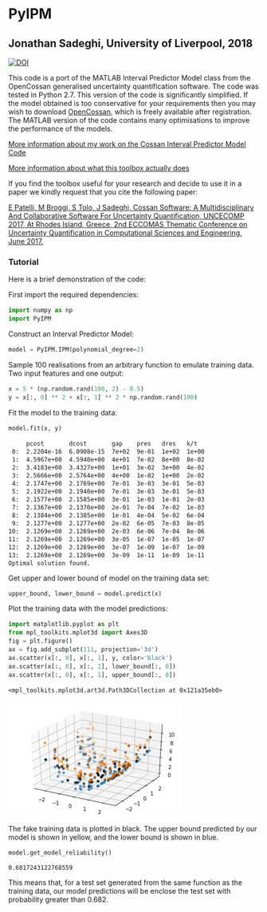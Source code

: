 # PyIPM
## Jonathan Sadeghi, University of Liverpool, 2018

[![DOI](https://zenodo.org/badge/124306436.svg)](https://zenodo.org/badge/latestdoi/124306436)

This code is a port of the MATLAB Interval Predictor Model class from the OpenCossan generalised uncertainty quantification software. The code was tested in Python 2.7.
This version of the code is significantly simplified. If the model obtained is too conservative for your requirements then you may wish to download [OpenCossan](http://www.cossan.co.uk), which is freely available after registration. The MATLAB version of the code contains many optimisations to improve the performance of the models.

[More information about my work on the Cossan Interval Predictor Model Code](https://jcsadeghi.github.io/blog/2018/math/)

[More information about what this toolbox actually does](https://www.researchgate.net/publication/317598944_COSSAN_SOFTWARE_A_MULTIDISCIPLINARY_AND_COLLABORATIVE_SOFTWARE_FOR_UNCERTAINTY_QUANTIFICATION)

If you find the toolbox useful for your research and decide to use it in a paper we kindly request that you cite the following paper:

[E Patelli, M Broggi, S Tolo, J Sadeghi, Cossan Software: A Multidisciplinary And Collaborative Software For Uncertainty Quantification, UNCECOMP 2017, At Rhodes Island, Greece, 2nd ECCOMAS Thematic Conference on Uncertainty Quantification in Computational Sciences and Engineering, June 2017.](https://www.researchgate.net/publication/317598944_COSSAN_SOFTWARE_A_MULTIDISCIPLINARY_AND_COLLABORATIVE_SOFTWARE_FOR_UNCERTAINTY_QUANTIFICATION)

### Tutorial

Here is a brief demonstration of the code:

First import the required dependencies:



```python
import numpy as np
import PyIPM
```

Construct an Interval Predictor Model:




```python
model = PyIPM.IPM(polynomial_degree=2)
```


Sample 100 realisations from an arbitrary function to emulate training data. Two input features and one output:


```python
x = 5 * (np.random.rand(100, 2) - 0.5)
y = x[:, 0] ** 2 + x[:, 1] ** 2 * np.random.rand(100)
```


Fit the model to the training data:


```python
model.fit(x, y)
```

         pcost       dcost       gap    pres   dres   k/t
     0:  2.2204e-16  6.0908e-15  7e+02  9e-01  1e+02  1e+00
     1:  4.5967e+00  4.5940e+00  4e+01  7e-02  8e+00  8e-02
     2:  3.4183e+00  3.4327e+00  1e+01  3e-02  3e+00  4e-02
     3:  2.5666e+00  2.5764e+00  4e+00  1e-02  1e+00  2e-02
     4:  2.1747e+00  2.1769e+00  7e-01  3e-03  3e-01  5e-03
     5:  2.1922e+00  2.1940e+00  7e-01  3e-03  3e-01  5e-03
     6:  2.1577e+00  2.1585e+00  3e-01  1e-03  1e-01  2e-03
     7:  2.1367e+00  2.1370e+00  2e-01  7e-04  7e-02  1e-03
     8:  2.1384e+00  2.1385e+00  1e-01  4e-04  5e-02  6e-04
     9:  2.1277e+00  2.1277e+00  2e-02  6e-05  7e-03  8e-05
    10:  2.1269e+00  2.1269e+00  2e-03  6e-06  7e-04  8e-06
    11:  2.1269e+00  2.1269e+00  3e-05  1e-07  1e-05  1e-07
    12:  2.1269e+00  2.1269e+00  3e-07  1e-09  1e-07  1e-09
    13:  2.1269e+00  2.1269e+00  3e-09  1e-11  1e-09  1e-11
    Optimal solution found.


Get upper and lower bound of model on the training data set:


```python
upper_bound, lower_bound = model.predict(x)
```


Plot the training data with the model predictions:


```python
import matplotlib.pyplot as plt
from mpl_toolkits.mplot3d import Axes3D
fig = plt.figure()
ax = fig.add_subplot(111, projection='3d')
ax.scatter(x[:, 0], x[:, 1], y, color='black')
ax.scatter(x[:, 0], x[:, 1], lower_bound[:, 0])
ax.scatter(x[:, 0], x[:, 1], upper_bound[:, 0])
```




    <mpl_toolkits.mplot3d.art3d.Path3DCollection at 0x121a35eb0>




![png](output_11_1.png)


The fake training data is plotted in black. The upper bound predicted by our model is shown in yellow, and the lower bound is shown in blue.



```python
model.get_model_reliability()
```




    0.6817243122768559



This means that, for a test set generated from the same function as the training data, our model predictions will be enclose the test set with probability greater than 0.682.
